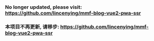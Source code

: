 ### No longer updated, please visit: https://github.com/lincenying/mmf-blog-vue2-pwa-ssr
### 本项目不再更新, 请移步: https://github.com/lincenying/mmf-blog-vue2-pwa-ssr

